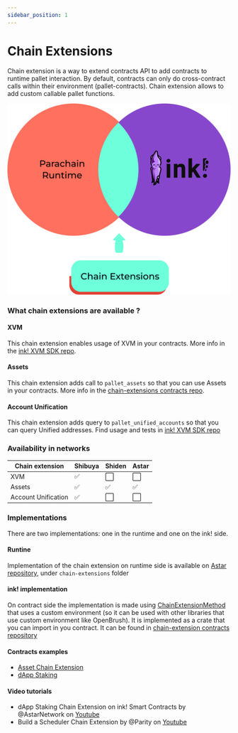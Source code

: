```yaml
---
sidebar_position: 1
---
```


# Chain Extensions

Chain extension is a way to extend contracts API to add contracts to runtime pallet interaction. By default, contracts can only do cross-contract calls within their environment (pallet-contracts). Chain extension allows to add custom callable pallet functions.

![ink-ce](../../img/ink-ce.png)

### What chain extensions are available ?

#### XVM

This chain extension enables usage of XVM in your contracts. More info in the [ink! XVM SDK repo](https://github.com/AstarNetwork/ink-xvm-sdk).

#### Assets

This chain extension adds call to `pallet_assets` so that you can use Assets in your contracts. More info in the [chain-extensions contracts repo](https://github.com/swanky-dapps/chain-extension-contracts).

#### Account Unification

This chain extension adds query to `pallet_unified_accounts` so that you can query Unified addresses. Find usage and tests in [ink! XVM SDK repo](https://github.com/AstarNetwork/ink-xvm-sdk)

### Availability in networks

| Chain extension     | Shibuya                                                                                      | Shiden                                                                                         | Astar                                                                                          |
| ------------------- | -------------------------------------------------------------------------------------------- | ---------------------------------------------------------------------------------------------- | ---------------------------------------------------------------------------------------------- |
| XVM                 | :white_check_mark: | :white_large_square: | :white_large_square: |
| Assets              | :white_check_mark: | :white_check_mark:   | :white_check_mark:   |
| Account Unification | :white_check_mark: | :white_large_square: | :white_large_square: |

### Implementations

There are two implementations: one in the runtime and one on the ink! side.

#### Runtine

Implementation of the chain extension on runtime side is available on [Astar repository](https://github.com/AstarNetwork/Astar/tree/master/chain-extensions), under `chain-extensions` folder

#### ink! implementation

On contract side the implementation is made using [ChainExtensionMethod](https://github.com/paritytech/ink/blob/db7a906522a7e97ed5057b193df1253b33e99ee4/crates/env/src/chain_extension.rs#L77) that uses a custom environment
(so it can be used with other libraries that use custom environment like OpenBrush). It is implemented as a crate that you can import in you contract. It can be found in [chain-extension contracts repository](https://github.com/swanky-dapps/chain-extension-contracts)

#### Contracts examples

- [Asset Chain Extension](https://github.com/AstarNetwork/chain-extension-contracts)
- [dApp Staking](https://github.com/swanky-dapps/chain-extension-contracts/tree/main/examples/dapps-staking)

#### Video tutorials

- dApp Staking Chain Extension on ink! Smart Contracts by @AstarNetwork on [Youtube](https://www.youtube.com/watch?v=-T-HKy_vFCo)
- Build a Scheduler Chain Extension by @Parity on [Youtube](https://www.youtube.com/watch?v=yykPQF0tkqk)
